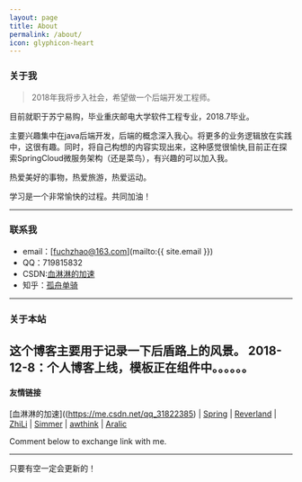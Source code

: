 ```yaml
---
layout: page
title: About
permalink: /about/
icon: glyphicon-heart
---
```


### 关于我

> 2018年我将步入社会，希望做一个后端开发工程师。   

目前就职于苏宁易购，毕业重庆邮电大学软件工程专业，2018.7毕业。   

主要兴趣集中在java后端开发，后端的概念深入我心。将更多的业务逻辑放在实践中，这很有趣。同时，将自己构想的内容实现出来，这种感觉很愉快,目前正在探索SpringCloud微服务架构（还是菜鸟），有兴趣的可以加入我。   

热爱美好的事物，热爱旅游，热爱运动。

学习是一个非常愉快的过程。共同加油！   

---

### 联系我

* email：[fuchzhao@163.com](mailto:{{ site.email }})
* QQ：719815832
* CSDN:[血淋淋的加速](https://me.csdn.net/qq_31822385)
* 知乎：[孤舟单骑](https://www.zhihu.com/people/gu-zhou-dan-qi/activities)

---

### 关于本站   

这个博客主要用于记录一下后盾路上的风景。
2018-12-8：个人博客上线，模板正在组件中。。。。。。
---

#### 友情链接

[血淋淋的加速]((https://me.csdn.net/qq_31822385) \| [Spring](https://start.spring.io/) \| [Reverland](http://reverland.org/) \| [ZhiLi](http://lizhipower.github.io/) \| [Simmer](http://simmer-jun.github.io/) \| [awthink](http://awthink.net/) \| [Aralic](http://aralic.github.io/)

Comment below to exchange link with me.  

---

只要有空一定会更新的！